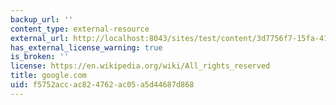 ```yaml
---
backup_url: ''
content_type: external-resource
external_url: http://localhost:8043/sites/test/content/3d7756f7-15fa-419f-8f5c-18b7c3f01a35/?ocw_resource_link_uuid=3d7756f7-15fa-419f-8f5c-18b7c3f01a35&ocw_resource_link_suffix=
has_external_license_warning: true
is_broken: ''
license: https://en.wikipedia.org/wiki/All_rights_reserved
title: google.com
uid: f5752acc-ac82-4762-ac05-a5d44687d868
---
```

